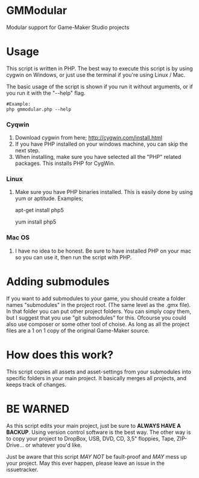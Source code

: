 GMModular
=========

Modular support for Game-Maker Studio projects

Usage
=====
This script is written in PHP.
The best way to execute this script is by using cygwin on Windows, or just use the terminal if you're using Linux / Mac.

The basic usage of the script is shown if you run it without arguments, or if you run it with the "--help" flag.

    #Example:
    php gmmodular.php --help

### Cyqwin
1. Download cygwin from here; http://cygwin.com/install.html
2. If you have PHP installed on your windows machine, you can skip the next step.
3. When installing, make sure you have selected all the "PHP" related packages. This installs PHP for CygWin.

### Linux
1. Make sure you have PHP binaries installed. This is easily done by using yum or aptitude. Examples;

    apt-get install php5

    yum install php5

### Mac OS
1. I have no idea to be honest. Be sure to have installed PHP on your mac so you can use it, then run the script with PHP.

Adding submodules
=================
If you want to add submodules to your game, you should create a folder names "submodules" in the project root. (The same level as the .gmx file). In that folder you can put other project folders. You can simply copy them, but I suggest that you use "git submodules" for this. Ofcourse you could also use composer or some other tool of choise. As long as all the project files are a 1 on 1 copy of the original Game-Maker source.

How does this work?
===================
This script copies all assets and asset-settings from your submodules into specific folders in your main project. It basically merges all projects, and keeps track of changes.

BE WARNED
=========
As this script edits your main project, just be sure to **ALWAYS HAVE A BACKUP**. Using version control software is the best way. The other way is to copy your project to DropBox, USB, DVD, CD, 3,5" floppies, Tape, ZIP-Drive... or whatever you'd like.

Just be aware that this script _MAY NOT_ be fault-proof and _MAY_ mess up your project. May this ever happen, please leave an issue in the issuetracker.